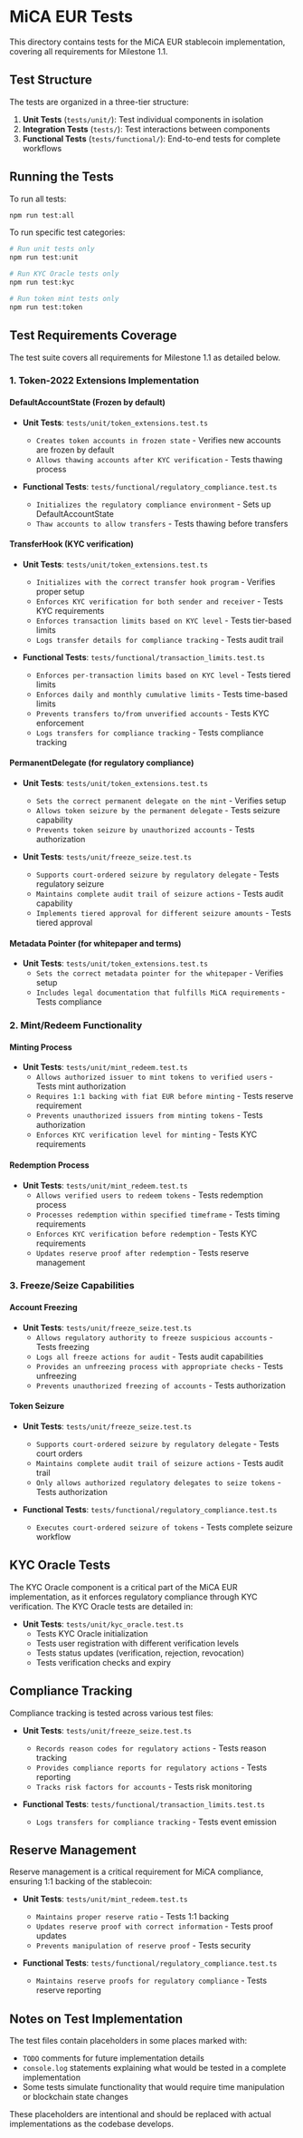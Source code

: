 # MiCA EUR Tests

This directory contains tests for the MiCA EUR stablecoin implementation, covering all requirements for Milestone 1.1.

## Test Structure

The tests are organized in a three-tier structure:

1. **Unit Tests** (`tests/unit/`): Test individual components in isolation
2. **Integration Tests** (`tests/`): Test interactions between components
3. **Functional Tests** (`tests/functional/`): End-to-end tests for complete workflows

## Running the Tests

To run all tests:

```bash
npm run test:all
```

To run specific test categories:

```bash
# Run unit tests only
npm run test:unit

# Run KYC Oracle tests only
npm run test:kyc

# Run token mint tests only
npm run test:token
```

## Test Requirements Coverage

The test suite covers all requirements for Milestone 1.1 as detailed below.

### 1. Token-2022 Extensions Implementation

#### DefaultAccountState (Frozen by default)

- **Unit Tests**: `tests/unit/token_extensions.test.ts`
  - `Creates token accounts in frozen state` - Verifies new accounts are frozen by default
  - `Allows thawing accounts after KYC verification` - Tests thawing process

- **Functional Tests**: `tests/functional/regulatory_compliance.test.ts`
  - `Initializes the regulatory compliance environment` - Sets up DefaultAccountState
  - `Thaw accounts to allow transfers` - Tests thawing before transfers

#### TransferHook (KYC verification)

- **Unit Tests**: `tests/unit/token_extensions.test.ts`
  - `Initializes with the correct transfer hook program` - Verifies proper setup
  - `Enforces KYC verification for both sender and receiver` - Tests KYC requirements
  - `Enforces transaction limits based on KYC level` - Tests tier-based limits
  - `Logs transfer details for compliance tracking` - Tests audit trail

- **Functional Tests**: `tests/functional/transaction_limits.test.ts`
  - `Enforces per-transaction limits based on KYC level` - Tests tiered limits
  - `Enforces daily and monthly cumulative limits` - Tests time-based limits
  - `Prevents transfers to/from unverified accounts` - Tests KYC enforcement
  - `Logs transfers for compliance tracking` - Tests compliance tracking

#### PermanentDelegate (for regulatory compliance)

- **Unit Tests**: `tests/unit/token_extensions.test.ts` 
  - `Sets the correct permanent delegate on the mint` - Verifies setup
  - `Allows token seizure by the permanent delegate` - Tests seizure capability
  - `Prevents token seizure by unauthorized accounts` - Tests authorization

- **Unit Tests**: `tests/unit/freeze_seize.test.ts`
  - `Supports court-ordered seizure by regulatory delegate` - Tests regulatory seizure
  - `Maintains complete audit trail of seizure actions` - Tests audit capability
  - `Implements tiered approval for different seizure amounts` - Tests tiered approval

#### Metadata Pointer (for whitepaper and terms)

- **Unit Tests**: `tests/unit/token_extensions.test.ts`
  - `Sets the correct metadata pointer for the whitepaper` - Verifies setup
  - `Includes legal documentation that fulfills MiCA requirements` - Tests compliance

### 2. Mint/Redeem Functionality

#### Minting Process

- **Unit Tests**: `tests/unit/mint_redeem.test.ts`
  - `Allows authorized issuer to mint tokens to verified users` - Tests mint authorization
  - `Requires 1:1 backing with fiat EUR before minting` - Tests reserve requirement
  - `Prevents unauthorized issuers from minting tokens` - Tests authorization
  - `Enforces KYC verification level for minting` - Tests KYC requirements

#### Redemption Process

- **Unit Tests**: `tests/unit/mint_redeem.test.ts`
  - `Allows verified users to redeem tokens` - Tests redemption process
  - `Processes redemption within specified timeframe` - Tests timing requirements
  - `Enforces KYC verification before redemption` - Tests KYC requirements
  - `Updates reserve proof after redemption` - Tests reserve management

### 3. Freeze/Seize Capabilities

#### Account Freezing

- **Unit Tests**: `tests/unit/freeze_seize.test.ts`
  - `Allows regulatory authority to freeze suspicious accounts` - Tests freezing
  - `Logs all freeze actions for audit` - Tests audit capabilities
  - `Provides an unfreezing process with appropriate checks` - Tests unfreezing
  - `Prevents unauthorized freezing of accounts` - Tests authorization

#### Token Seizure

- **Unit Tests**: `tests/unit/freeze_seize.test.ts`
  - `Supports court-ordered seizure by regulatory delegate` - Tests court orders
  - `Maintains complete audit trail of seizure actions` - Tests audit trail
  - `Only allows authorized regulatory delegates to seize tokens` - Tests authorization

- **Functional Tests**: `tests/functional/regulatory_compliance.test.ts`
  - `Executes court-ordered seizure of tokens` - Tests complete seizure workflow

## KYC Oracle Tests

The KYC Oracle component is a critical part of the MiCA EUR implementation, as it enforces regulatory compliance through KYC verification. The KYC Oracle tests are detailed in:

- **Unit Tests**: `tests/unit/kyc_oracle.test.ts`
  - Tests KYC Oracle initialization
  - Tests user registration with different verification levels
  - Tests status updates (verification, rejection, revocation)
  - Tests verification checks and expiry

## Compliance Tracking

Compliance tracking is tested across various test files:

- **Unit Tests**: `tests/unit/freeze_seize.test.ts`
  - `Records reason codes for regulatory actions` - Tests reason tracking
  - `Provides compliance reports for regulatory actions` - Tests reporting
  - `Tracks risk factors for accounts` - Tests risk monitoring

- **Functional Tests**: `tests/functional/transaction_limits.test.ts`
  - `Logs transfers for compliance tracking` - Tests event emission

## Reserve Management

Reserve management is a critical requirement for MiCA compliance, ensuring 1:1 backing of the stablecoin:

- **Unit Tests**: `tests/unit/mint_redeem.test.ts`
  - `Maintains proper reserve ratio` - Tests 1:1 backing
  - `Updates reserve proof with correct information` - Tests proof updates
  - `Prevents manipulation of reserve proof` - Tests security

- **Functional Tests**: `tests/functional/regulatory_compliance.test.ts`
  - `Maintains reserve proofs for regulatory compliance` - Tests reserve reporting

## Notes on Test Implementation

The test files contain placeholders in some places marked with:
- `TODO` comments for future implementation details
- `console.log` statements explaining what would be tested in a complete implementation
- Some tests simulate functionality that would require time manipulation or blockchain state changes

These placeholders are intentional and should be replaced with actual implementations as the codebase develops. 